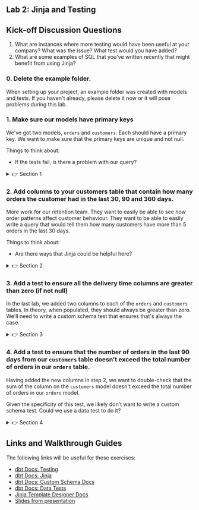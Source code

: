 ## Lab 2: Jinja and Testing

## Kick-off Discussion Questions

1. What are instances where more testing would have been useful at your company? What was the issue? What test would you have added?
2. What are some examples of SQL that you've written recently that might benefit from using Jinja?

### 0. Delete the example folder.

When setting up your project, an example folder was created with models and tests. If you haven't already, please delete it now or it will pose problems during this lab.

### 1. Make sure our models have primary keys

We've got two models, `orders` and `customers`. Each should have a primary key. We want to make sure that the primary keys are unique and not null.

Things to think about:
* If the tests fail, is there a problem with our query?

<details>
  <summary>👉 Section 1</summary>

  (1) Add `unique` and `not_null` tests to the `schema.yml` files. For the `orders` table, it will containt the following information:
  ```yml
    - name: orders
      columns:
        - name: order_id
          tests:
            - unique
            - not_null
  ```
  (2) Execute `dbt test` in the console at the bottom of your screen to make sure all the tests pass.
</details>

### 2. Add columns to your customers table that contain how many orders the customer had in the last 30, 90 and 360 days.

More work for our retention team. They want to easily be able to see how order patterns affect customer behaviour. They want to be able to easily write a query that would tell them how many customers have more than 5 orders in the last 30 days.

Things to think about:
* Are there ways that Jinja could be helpful here?

<details>
  <summary>👉 Section 2</summary>

  (1) Given the SQL for the three columns will be _almost_ identical, we could use a Jinja `for` loop here. Add the following SQL to your `customer_metrics` CTE:
  ```sql
    {% for days in [30,90,360] %}
    count(case when ordered_at > current_date - {{ days }} then 1 end) as count_orders_last_{{ days }}_days
    {% if not loop.last %} , {% endif %}
    {% endfor %}
  ```
  (2) Add your three new columns to the `joined` CTE.
  (3) Execute `dbt run` in the console at the bottom of your screen to make sure everything runs successfully.
</details>

### 3. Add a test to ensure all the delivery time columns are greater than zero (if not null)

In the last lab, we added two columns to each of the `orders` and `customers` tables. In theory, when populated, they should always be greater than zero. We'll need to write a custom schema test that ensures that's always the case.

<details>
  <summary>👉 Section 3</summary>

  (1) Given this feels like a test that will be broadly re-usable, we'll likely want to create a custom schema test. Create a new file in the `macros/` directory called `test_greater_than_zero.sql` that contains the following code:
  ```sql
    {% macro test_greater_than_zero(model) %}

    {% set column_name = kwargs.get('column_name', kwargs.get('arg')) %}

    select count(*) as validation_errors
    from {{ model }}
    where {{ column_name }} <= 0

    {% endmacro %}
  ```
  (2) Add the tests to your `schema.yml` file. For the column `delivery_time_from_collection` in the `orders` model, it would look as follows:
  ```yml
    - name: orders
      columns:
        - name: delivery_time_from_collection
          tests:
            - greater_than_zero
  ```
  (3) Execute `dbt test` in the console at the bottom of your screen to make sure all the tests pass.
</details>

### 4. Add a test to ensure that the number of orders in the last 90 days from our `customers` table doesn't exceed the total number of orders in our `orders` table.

Having added the new columns in step 2, we want to double-check that the sum of the column on the `customers` model doesn't exceed the total number of orders in our `orders` model.

Given the specificity of this test, we likely don't want to write a custom schema test. Could we use a data test to do it?

<details>
  <summary>👉 Section 4</summary>

  (1) Create a new file in the `tests/` directory called `count_orders_check.sql` that contains the following SQL:
  ```sql
    with orders as (

        select count(*) as orders_count
        from {{ ref('orders') }}

    ), customers as (

        select sum(count_orders_last_90_days) as customers_count
        from {{ ref('customers') }}

    ), joined as (

        select *
        from orders
        cross join customers
        where customers_count > orders_count

    )

    select *
    from joined
  ```
  (2) Execute `dbt test` in the console at the bottom of your screen to make sure all the tests pass.
</details>

## Links and Walkthrough Guides

The following links will be useful for these exercises:

* [dbt Docs: Testing](https://docs.getdbt.com/docs/building-a-dbt-project/tests)
* [dbt Docs: Jinja](https://docs.getdbt.com/docs/building-a-dbt-project/jinja-macros/)
* [dbt Docs: Custom Schema Docs](https://docs.getdbt.com/docs/guides/writing-custom-schema-tests/)
* [dbt Docs: Data Tests](https://docs.getdbt.com/docs/building-a-dbt-project/tests/#data-tests)
* [Jinja Template Designer Docs](https://jinja.palletsprojects.com/en/2.11.x/templates/)
* [Slides from presentation](https://docs.google.com/presentation/d/17vd-U6U-AtaaoQ5-EDvcaMck3hRr-1A3/edit#slide=id.p1)
